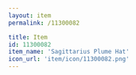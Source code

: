 ```yaml
---
layout: item
permalink: /11300082

title: Item
id: 11300082
item_name: 'Sagittarius Plume Hat'
icon_url: 'item/icon/11300082.png'
---
```

